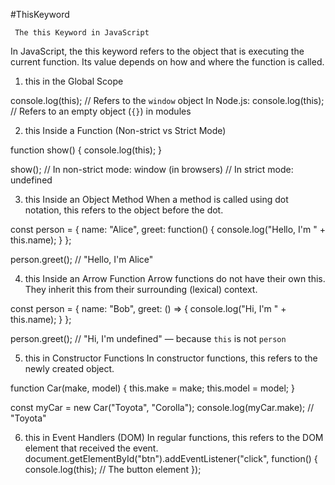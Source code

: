 #ThisKeyword
 
     The this Keyword in JavaScript
In JavaScript, the this keyword refers to the object that is executing the current function. Its value depends on how and where the function is called.

1. this in the Global Scope

console.log(this); // Refers to the `window` object
In Node.js:
console.log(this); // Refers to an empty object (`{}`) in modules

 2. this Inside a Function (Non-strict vs Strict Mode)

function show() {
  console.log(this);
}

show(); // In non-strict mode: window (in browsers)
// In strict mode: undefined

 3. this Inside an Object Method
When a method is called using dot notation, this refers to the object before the dot.

const person = {
  name: "Alice",
  greet: function() {
    console.log("Hello, I'm " + this.name);
  }
};

person.greet(); // "Hello, I'm Alice"

 4. this Inside an Arrow Function
Arrow functions do not have their own this.
They inherit this from their surrounding (lexical) context.

const person = {
  name: "Bob",
  greet: () => {
    console.log("Hi, I'm " + this.name);
  }
};

person.greet(); // "Hi, I'm undefined" — because `this` is not `person`

 5. this in Constructor Functions
In constructor functions, this refers to the newly created object.

function Car(make, model) {
  this.make = make;
  this.model = model;
}

const myCar = new Car("Toyota", "Corolla");
console.log(myCar.make); // "Toyota"

 6. this in Event Handlers (DOM)
In regular functions, this refers to the DOM element that received the event.
document.getElementById("btn").addEventListener("click", function() {
  console.log(this); // The button element
});